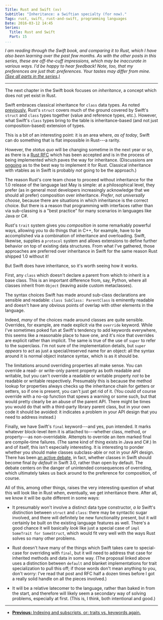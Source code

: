 ```yaml
---
Title: Rust and Swift (xv)
Subtitle: "Inheritance: a Swiftian specialty (for now)."
Tags: rust, swift, rust-and-swift, programming languages
Date: 2016-03-12 14:45
Series:
  Title: Rust and Swift
  Part: 15
...
```


<i class="editorial">I am reading through the Swift book, and comparing it to Rust, which I have also been learning over the past few months. As with the other posts in this series, these are off-the-cuff impressions, which may be inaccurate in various ways. I'd be happy to hear feedback! Note, too, that my preferences are just that: preferences. Your tastes may differ from mine. [(See all parts in the series.)][series]</i>

[series]: http://www.chriskrycho.com/rust-and-swift.html

---

The next chapter in the Swift book focuses on *inheritance*, a concept which does not yet exist in Rust.

Swift embraces classical inheritance for `class` data types. As noted [previously][10], Rust's `struct` covers much of the ground covered by Swift's `struct` and `class` types together (value and reference types, etc.). However, what Swift's `class` types bring to the table is inheritance-based (and not just composition-based) extension of types.

[10]: http://www.chriskrycho.com/2015/rust-and-swift-x.html

This is a bit of an interesting point: it is an area where, *as of today*, Swift can do something that is flat impossible in Rust---a rarity.

However, the _status quo_ will be changing sometime in the next year or so, as there is a [Rust RFC][rfc] which has been accepted and is in the process of being implemented which paves the way for inheritance. (Discussions are [ongoing] as to the best way to implement it for Rust. Classical inheritance with vtables as in Swift is probably *not* going to be the approach.)

[rfc]: https://github.com/rust-lang/rfcs/pull/1210
[ongoing]: https://aturon.github.io/blog/2015/09/18/reuse/

The reason Rust's core team chose to proceed without inheritance for the 1.0 release of the language last May is simple: at a philosophical level, they prefer (as in general most developers increasingly acknowledge that we should all prefer) composition over inheritance. *Prefer*, not *universally choose*, because there are situations in which inheritance is the correct choice. But there is a reason that programming with interfaces rather than via sub-classing is a "best practice" for many scenarios in languages like Java or C#.

Rust's `trait` system gives you *composition* in some remarkably powerful ways, allowing you to do things that in C++, for example, have to be accomplished via a combination of inheritance and overloading. Swift, likewise, supplies a `protocol` system and allows extensions to define further behavior on top of existing data structures. From what I've gathered, those approaches are preferred over inheritance in Swift for the same reason Rust shipped 1.0 without it!

But Swift does have inheritance, so it's worth seeing how it works.

First, any `class` which doesn't declare a parent from which to inherit is a base class. This is an important difference from, say, Python, where all classes inherit from `Object` (leaving aside custom metaclasses).

The syntax choices Swift has made around sub-class declarations are sensible and readable: `class SubClass: ParentClass` is eminently readable and doesn't have any obvious points of overlap with other elements in the language.

Indeed, *many* of the choices made around classes are quite sensible. Overrides, for example, are made explicit via the `override` keyword. While I've sometimes poked fun at Swift's tendency to add keywords everywhere, this seems like a reasonable place to have one, and it's nice that overrides are explicit rather than implicit. The same is true of the use of `super` to refer to the superclass. I'm not sure of the implementation details, but `super` *appears* to act as just a special/reserved name for an object: all the syntax around it is normal object instance syntax, which is as it should be.

The limitations around overriding properties all make sense. You can override a read- or write-only parent property as both readable and writable, but you can't override a readable or writable property *not* to be readable or writable respectively. Presumably this is because the method lookup for properties always checks up the inheritance chain for getters or setters, so if one is present, you can't just get rid of it. (You could of course override with a no-op function that spews a warning or some such, but that would pretty clearly be an abuse of the parent API. There might be times you would do that with a third-party library parent class, but in your own code it should be avoided: it indicates a problem in your API design that you need to address instead.)

Finally, we have Swift's `final` keyword---and yes, pun intended. It marks whatever block-level item it is attached to---whether class, method, or property---as non-overridable. Attempts to override an item marked final are compile-time failures. (The same kind of thing exists in Java and C#.) In and of itself, this isn't especially interesting. It is interesting to ponder whether you should make classes subclass-able or not in your API design. There has been [an active debate], in fact, whether classes in Swift should become final *by default* in Swift 3.0, rather than open by default. The debate centers on the danger of unintended consequences of overriding, which ultimately takes us back around to the preference for composition, of course.

[an active debate]: http://mjtsai.com/blog/2015/12/21/swift-proposal-for-default-final/

All of this, among other things, raises the very interesting question of what this will look like in Rust when, eventually, we get inheritance there. After all, we know it will be quite different in some ways:

- It presumably won't involve a distinct data type constructor, _a la_ Swift's distinction between `struct` and `class`: there may be syntactic sugar involved, and there will definitely be new functionality present, but it will certainly be built on the existing language features as well. There's a good chance it will basically *look* like just a special case of `impl SomeTrait for SomeStruct`, which would fit very well with the ways Rust solves so many other problems.

- Rust doesn't have many of the things which Swift takes care to special-case for overriding with `final`, but it will need to address that case for inherited methods and data in some way. (The proposal linked above uses a distinction between `default` and blanket implementations for trait specialization to pull this off; if those words don't mean anything to you, don't worry: I've read that post and RFC half a dozen times before I got a really solid handle on all the pieces involved.)

- It will be a relative latecomer to the language, rather than baked in from the start, and therefore will likely seem a secondary way of solving problems, especially at first. (This is, I think, both intentional and good.)


---


- [**Previous:** Indexing and subscripts, or: traits vs. keywords again.][14]

[14]: http://www.chriskrycho.com/2016/rust-and-swift-xiv.html
